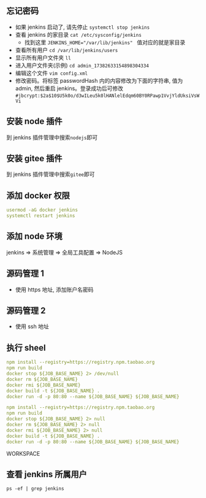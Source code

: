## 忘记密码

- 如果 jenkins 启动了, 请先停止 `systemctl stop jenkins`
- 查看 jenkins 的家目录 `cat /etc/sysconfig/jenkins`
  - 找到这里 `JENKINS_HOME="/var/lib/jenkins" ` 值对应的就是家目录
- 查看所有用户 `cd /var/lib/jenkins/users`
- 显示所有用户文件夹 `ll`
- 进入用户文件夹(示例) `cd admin_17382633154898304334`
- 编辑这个文件 `vim config.xml`
- 修改密码。将标签 passwordHash 内的内容修改为下面的字符串, 值为 admin, 然后重启 jenkins。登录成功后可修改
  `#jbcrypt:$2a$10$U5k0o/d3wILeu5k0lHANlelEdqm60BY0RPawp1VvjYldUksiVsWVi`

## 安装 node 插件

到 jenkins 插件管理中搜索`nodejs`即可

## 安装 gitee 插件

到 jenkins 插件管理中搜索`gitee`即可

## 添加 docker 权限

```yml
usermod -aG docker jenkins
systemctl restart jenkins
```

## 添加 node 环境

jenkins => 系统管理 => 全局工具配置 => NodeJS

## 源码管理 1

- 使用 https 地址, 添加账户名密码

## 源码管理 2

- 使用 ssh 地址

## 执行 sheel

```yml
npm install --registry=https://registry.npm.taobao.org
npm run build
docker stop ${JOB_BASE_NAME} 2> /dev/null
docker rm ${JOB_BASE_NAME}
docker rmi ${JOB_BASE_NAME}
docker build -t ${JOB_BASE_NAME} .
docker run -d -p 80:80 --name ${JOB_BASE_NAME} ${JOB_BASE_NAME}
```

```yml
npm install --registry=https://registry.npm.taobao.org
npm run build
docker stop ${JOB_BASE_NAME} 2> null
docker rm ${JOB_BASE_NAME} 2> null
docker rmi ${JOB_BASE_NAME} 2> null
docker build -t ${JOB_BASE_NAME} .
docker run -d -p 80:80 --name ${JOB_BASE_NAME} ${JOB_BASE_NAME}
```

WORKSPACE

## 查看 jenkins 所属用户

`ps -ef | grep jenkins`
